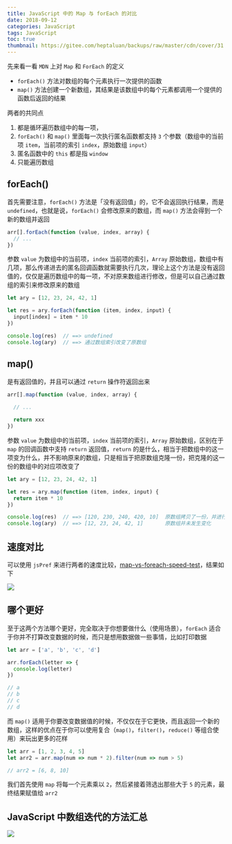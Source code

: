 ```yaml
---
title: JavaScript 中的 Map 与 forEach 的对比
date: 2018-09-12
categories: JavaScript
tags: JavaScript
toc: true
thumbnail: https://gitee.com/heptaluan/backups/raw/master/cdn/cover/31.jpg
---
```


先来看一看 `MDN` 上对 `Map` 和 `ForEach` 的定义

* `forEach()` 方法对数组的每个元素执行一次提供的函数
* `map()` 方法创建一个新数组，其结果是该数组中的每个元素都调用一个提供的函数后返回的结果

<!--more-->

两者的共同点

1. 都是循环遍历数组中的每一项，
2. `forEach()` 和 `map()` 里面每一次执行匿名函数都支持 `3` 个参数（数组中的当前项 `item`，当前项的索引 `index`，原始数组 `input`）
3. 匿名函数中的 `this` 都是指 `window`
4. 只能遍历数组


## forEach()

首先需要注意，`forEach()` 方法是「没有返回值」的，它不会返回执行结果，而是 `undefined`，也就是说，`forEach()` 会修改原来的数组，而 `map()` 方法会得到一个新的数组并返回

```js
arr[].forEach(function (value, index, array) {
  // ...
})
```

参数 `value` 为数组中的当前项，`index` 当前项的索引，`Array` 原始数组，数组中有几项，那么传递进去的匿名回调函数就需要执行几次，理论上这个方法是没有返回值的，仅仅是遍历数组中的每一项，不对原来数组进行修改，但是可以自己通过数组的索引来修改原来的数组

```js
let ary = [12, 23, 24, 42, 1]

let res = ary.forEach(function (item, index, input) {
  input[index] = item * 10
})

console.log(res)  // ==> undefined
console.log(ary)  // ==> 通过数组索引改变了原数组
```

## map()

是有返回值的，并且可以通过 `return` 操作符返回出来 

```js
arr[].map(function (value, index, array) {
  
  // ...

  return xxx
})
```

参数 `value` 为数组中的当前项，`index` 当前项的索引，`Array` 原始数组，区别在于 `map` 的回调函数中支持 `return` 返回值，`return` 的是什么，相当于把数组中的这一项变为什么，并不影响原来的数组，只是相当于把原数组克隆一份，把克隆的这一份的数组中的对应项改变了

```js
let ary = [12, 23, 24, 42, 1]

let res = ary.map(function (item, index, input) {
  return item * 10
})

console.log(res)  // ==> [120, 230, 240, 420, 10]  原数组拷贝了一份，并进行了修改
console.log(ary)  // ==> [12, 23, 24, 42, 1]       原数组并未发生变化
```


## 速度对比

可以使用 `jsPref` 来进行两者的速度比较，[map-vs-foreach-speed-test](https://jsperf.com/map-vs-foreach-speed-test)，结果如下

![](https://gitee.com/heptaluan/backups/raw/master/cdn/js/01.png)




## 哪个更好

至于这两个方法哪个更好，完全取决于你想要做什么（使用场景），`forEach` 适合于你并不打算改变数据的时候，而只是想用数据做一些事情，比如打印数据

```js
let arr = ['a', 'b', 'c', 'd']

arr.forEach(letter => {
  console.log(letter)
})

// a
// b
// c
// d
```

而 `map()` 适用于你要改变数据值的时候，不仅仅在于它更快，而且返回一个新的数组，这样的优点在于你可以使用复合（`map()`，`filter()`，`reduce()` 等组合使用）来玩出更多的花样

```js
let arr = [1, 2, 3, 4, 5]
let arr2 = arr.map(num => num * 2).filter(num => num > 5)

// arr2 = [6, 8, 10]
```

我们首先使用 `map` 将每一个元素乘以 `2`，然后紧接着筛选出那些大于 `5` 的元素，最终结果赋值给 `arr2`


## JavaScript 中数组迭代的方法汇总

![](https://gitee.com/heptaluan/backups/raw/master/cdn/js/02.png)

